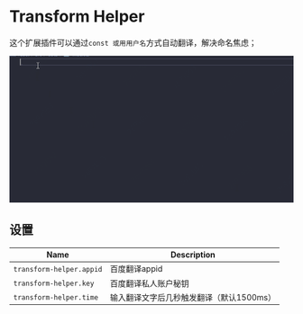 # Transform Helper

这个扩展插件可以通过` const 或用用户名 `方式自动翻译，解决命名焦虑；

![描述](https://github.com/KanadeHu/transform-helper/blob/main/src/images/translate.gif)

## 设置


| Name|Description|
| ------------------------- | ---------------------------------- |
| `transform-helper.appid`|百度翻译appid |
| `transform-helper.key` | 百度翻译私人账户秘钥 |
| `transform-helper.time` | 输入翻译文字后几秒触发翻译（默认1500ms） |
